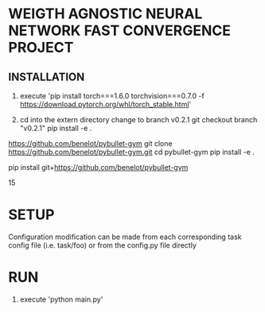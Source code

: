 # WEIGTH AGNOSTIC NEURAL NETWORK FAST CONVERGENCE PROJECT

## INSTALLATION

1) execute 'pip install torch===1.6.0 torchvision===0.7.0 -f https://download.pytorch.org/whl/torch_stable.html'

2) cd into the extern directory
change to branch v0.2.1 
git checkout branch "v0.2.1"
pip install -e .


https://github.com/benelot/pybullet-gym
git clone https://github.com/benelot/pybullet-gym.git
cd pybullet-gym
pip install -e .


pip install git+https://github.com/benelot/pybullet-gym


15

# SETUP

Configuration modification can be made from each corresponding task config file (i.e. task/foo)
or from the config.py file directly


# RUN

1) execute 'python main.py'